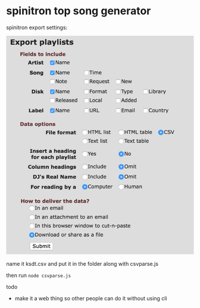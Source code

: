 # spinitron top song generator

spinitron export settings:

![alt text](https://raw.githubusercontent.com/ksdt/spintop/master/spinsettings.png)

name it ksdt.csv and put it in the folder along with csvparse.js

then run `node csvparse.js`



todo
* make it a web thing so other people can do it without using cli
